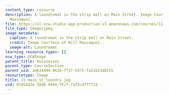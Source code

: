 ```yaml
---
content_type: resource
description: A laundromat in the strip mall on Main Street. Image Courtesy of Bill
  Massaquoi.
file: https://ol-ocw-studio-app-production.s3.amazonaws.com/courses/11-945-springfield-studio-fall-2005/0345d43e38d660447fcffaf3c4f77714_15_main_st_laundry.jpg
file_type: image/jpeg
image_metadata:
  caption: A laundromat in the strip mall on Main Street.
  credit: Image Courtesy of Bill Massaquoi.
  image-alt: Laundromat.
learning_resource_types: []
ocw_type: OCWImage
parent_title: Businesses
parent_type: CourseSection
parent_uid: ad634494-9626-ff27-5475-fa31623d8255
resourcetype: Image
title: 15_main_st_laundry.jpg
uid: 0345d43e-38d6-6044-7fcf-faf3c4f77714
---
```

